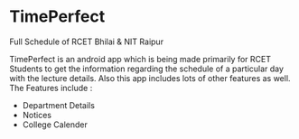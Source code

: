 # TimePerfect
Full Schedule of RCET Bhilai &amp; NIT Raipur

TimePerfect is an android app which is being made primarily for RCET Students to get the information regarding the schedule of a particular day with the lecture details.
Also this app includes lots of other features as well.
The Features include :
- Department Details
- Notices
- College Calender
